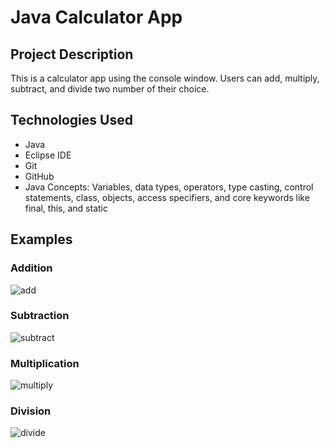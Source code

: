 # Java Calculator App

## Project Description

This is a calculator app using the console window. Users can add, multiply, subtract, and divide two number of their choice.

## Technologies Used
-   Java
-   Eclipse IDE
-   Git
-   GitHub
-   Java Concepts: Variables, data types, operators, type casting, control statements, class, objects, access specifiers, and core keywords like final, this, and static

## Examples 

### Addition
![add](https://user-images.githubusercontent.com/58124052/102821121-20d94080-439c-11eb-96d3-2a8b1fcf7dbd.PNG)

### Subtraction
![subtract](https://user-images.githubusercontent.com/58124052/102821163-39495b00-439c-11eb-9403-2a574ae6a999.PNG)

### Multiplication
![multiply](https://user-images.githubusercontent.com/58124052/102821199-4a926780-439c-11eb-8801-2feb1391c359.PNG)

### Division
![divide](https://user-images.githubusercontent.com/58124052/102821203-4cf4c180-439c-11eb-96e1-fb4917b747cc.PNG)
